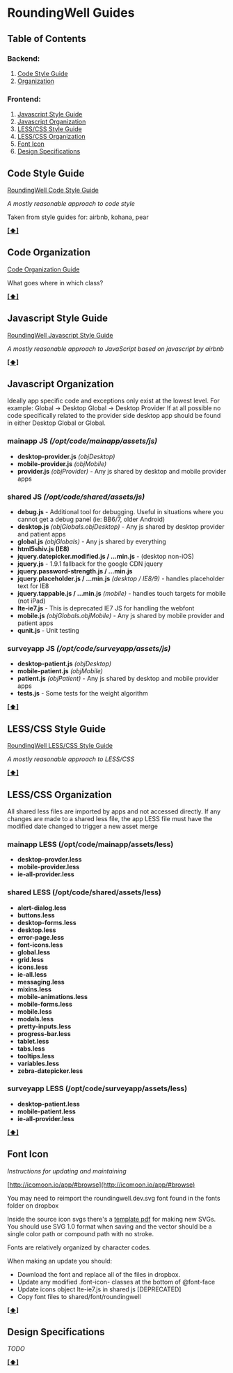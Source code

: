# RoundingWell Guides

## <a name='TOC'>Table of Contents</a>

### Backend:
  1. [Code Style Guide](#code-style-guide)
  1. [Organization](#backend-organization)

### Frontend:
  1. [Javascript Style Guide](#javascript-style-guide)
  1. [Javascript Organization](#javascript-organization)
  1. [LESS/CSS Style Guide](#lesscss-style-guide)
  1. [LESS/CSS Organization](#lesscss-organization)
  1. [Font Icon](#font-icon)
  1. [Design Specifications](#design-specifications)

## <a name='code-style-guide'>Code Style Guide</a>

[RoundingWell Code Style Guide](https://github.com/RoundingWell/guides/blob/master/code.md)

*A mostly reasonable approach to code style*

Taken from style guides for: airbnb, kohana, pear

**[[⬆]](#TOC)**

## <a name='backend-organization'>Code Organization</a>

[Code Organization Guide](https://github.com/RoundingWell/guides/blob/master/organization.md)

What goes where in which class? 

**[[⬆]](#TOC)**

## <a name='javascript-style-guide'>Javascript Style Guide</a>

[RoundingWell Javascript Style Guide](https://github.com/RoundingWell/guides/blob/master/javascript.md)

*A mostly reasonable approach to JavaScript based on javascript by airbnb*

**[[⬆]](#TOC)**

## <a name='javascript-organization'>Javascript Organization</a>

Ideally app specific code and exceptions only exist at the lowest level. For example:  Global -> Desktop Global -> Desktop Provider
If at all possible no code specifically related to the provider side desktop app should be found in either Desktop Global or Global.

### mainapp JS *(/opt/code/mainapp/assets/js)*
+ **desktop-provider.js** *(objDesktop)*
+ **mobile-provider.js** *(objMobile)*
+ **provider.js**  *(objProvider)* - Any js shared by desktop and mobile provider apps

### shared JS *(/opt/code/shared/assets/js)*
+ **debug.js**  - Additional tool for debugging.  Useful in situations where you cannot get a debug panel (ie: BB6/7, older Android)
+ **desktop.js** *(objGlobals.objDesktop)* - Any js shared by desktop provider and patient apps
+ **global.js** *(objGlobals)*  - Any js shared by everything
+ **html5shiv.js (IE8)**
+ **jquery.datepicker.modified.js / ...min.js**  - (desktop non-iOS)
+ **jquery.js** - 1.9.1  fallback for the google CDN jquery
+ **jquery.password-strength.js / ...min.js**
+ **jquery.placeholder.js / ...min.js**  *(desktop / IE8/9)* - handles placeholder text for IE8
+ **jquery.tappable.js / ...min.js** *(mobile)* - handles touch targets for mobile  (not iPad)
+ **lte-ie7.js** - This is deprecated IE7 JS for handling the webfont
+ **mobile.js** *(objGlobals.objMobile)* - Any js shared by mobile provider and patient apps
+ **qunit.js** - Unit testing

### surveyapp JS  *(/opt/code/surveyapp/assets/js)*
+ **desktop-patient.js** *(objDesktop)*
+ **mobile-patient.js**  *(objMobile)*
+ **patient.js** *(objPatient)* - Any js shared by desktop and mobile provider apps
+ **tests.js** - Some tests for the weight algorithm

**[[⬆]](#TOC)**


## <a name='lesscss-style-guide'>LESS/CSS Style Guide</a>

[RoundingWell LESS/CSS Style Guide](https://github.com/RoundingWell/guides/blob/master/lesscss.md)

*A mostly reasonable approach to LESS/CSS*

**[[⬆]](#TOC)**


## <a name='lesscss-organzation'>LESS/CSS Organization</a>

All shared less files are imported by apps and not accessed directly.  If any changes are made to a shared less file, the app LESS file must have the modified date changed to trigger a new asset merge

### mainapp LESS (/opt/code/mainapp/assets/less)
+ **desktop-provder.less**
+ **mobile-provider.less**
+ **ie-all-provider.less**

### shared LESS (/opt/code/shared/assets/less)
+ **alert-dialog.less**
+ **buttons.less**
+ **desktop-forms.less**
+ **desktop.less**
+ **error-page.less**
+ **font-icons.less**
+ **global.less**
+ **grid.less**
+ **icons.less**
+ **ie-all.less**
+ **messaging.less**
+ **mixins.less**
+ **mobile-animations.less**
+ **mobile-forms.less**
+ **mobile.less**
+ **modals.less**
+ **pretty-inputs.less**
+ **progress-bar.less**
+ **tablet.less**
+ **tabs.less**
+ **tooltips.less**
+ **variables.less**
+ **zebra-datepicker.less**

### surveyapp LESS (/opt/code/surveyapp/assets/less)
+ **desktop-patient.less**
+ **mobile-patient.less**
+ **ie-all-provider.less**

**[[⬆]](#TOC)**


## <a name='font-icon'>Font Icon</a>

*Instructions for updating and maintaining*

[http://icomoon.io/app/#browse](http://icomoon.io/app/#browse)

You may need to reimport the roundingwell.dev.svg font found in the fonts folder on dropbox

Inside the source icon svgs there's a [template pdf](https://www.dropbox.com/s/kneekii66xs7px6/template.pdf?v=1mcis) for making new SVGs.  You should use SVG 1.0 format when saving and the vector should be a single color path or compound path with no stroke.

Fonts are relatively organized by character codes.

When making an update you should:

+ Download the font and replace all of the files in dropbox.
+ Update any modified .font-icon- classes at the bottom of @font-face
+ Update icons object lte-ie7.js in shared js  [DEPRECATED]
+ Copy font files to shared/font/roundingwell

**[[⬆]](#TOC)**


## <a name='design-specifications'>Design Specifications</a>

*TODO*

**[[⬆]](#TOC)**

